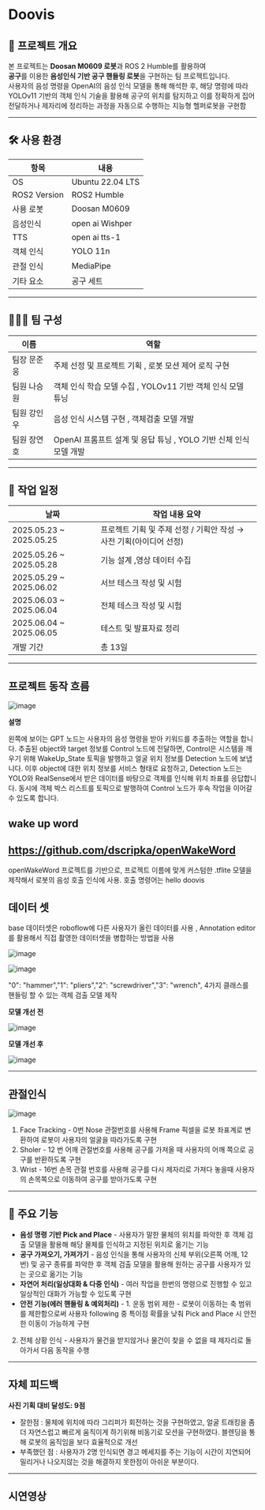 # Doovis


## 📌 프로젝트 개요
본 프로젝트는 **Doosan M0609 로봇**과 ROS 2 Humble를 활용하여  
**공구**를 이용한 **음성인식 기반 공구 핸들링 로봇**을 구현하는 팀 프로젝트입니다.  
사용자의 음성 명령을 OpenAI의 음성 인식 모델을 통해 해석한 후, 해당 명령에 따라 YOLOv11 기반의 객체 인식 기술을 활용해 공구의 위치를 탐지하고 이를 정확하게 집어 전달하거나 제자리에 정리하는 과정을 자동으로 수행하는 지능형 헬퍼로봇을 구현함

---

## 🛠️ 사용 환경

| 항목         | 내용                          |
|--------------|-------------------------------|
| OS           | Ubuntu 22.04 LTS              |
| ROS2 Version | ROS2 Humble       |
| 사용 로봇     | Doosan M0609  |
| 음성인식    | open ai Wishper                    |
| TTS | open ai tts-1 |
| 객체 인식 | YOLO 11n |
| 관절 인식 | MediaPipe |
| 기타 요소     | 공구 세트  |

---

## 🧑‍🤝‍🧑 팀 구성

| 이름 | 역할 |
|------|------|
| 팀장 문준웅 | 주제 선정 및 프로젝트 기획 , 로봇 모션 제어 로직 구현  |
| 팀원 나승원 | 객체 인식 학습 모델 수집 , YOLOv11 기반 객체 인식 모델 튜닝 |
| 팀원 강인우 | 음성 인식 시스템 구현 , 객체검출 모델 개발 |
| 팀원 장연호 | OpenAI 프롬프트 설계 및 응답 튜닝 , YOLO 기반 신체 인식 모델 개발|

---

## 📅 작업 일정

| 날짜       | 작업 내용 요약                     |
|------------|------------------------------------|
| 2025.05.23 ~ 2025.05.25 | 프로젝트 기획 및 주제 선정 / 기획안 작성 → 사전 기획(아이디어 선정)     |
| 2025.05.26 ~ 2025.05.28 | 기능 설계 ,영상 데이터 수집 |
| 2025.05.29 ~ 2025.06.02  | 서브 테스크 작성 및 시험  |
| 2025.06.03 ~ 2025.06.04 | 전체 테스크 작성 및 시험   |
| 2025.06.04 ~ 2025.06.05| 테스트 및 발표자료 정리         |
| 개발 기간 | 총 13일        |

---

## 프로젝트 동작 흐름
![image](https://github.com/user-attachments/assets/80cc5724-db1e-435a-80fd-0fec87746351)

**설명**

왼쪽에 보이는 GPT 노드는 사용자의 음성 명령을 받아 키워드를 추출하는 역할을 합니다. 추출된 object와 target 정보를 Control 노드에 전달하면, Control은 시스템을 깨우기 위해 WakeUp_State 토픽을 발행하고 얼굴 위치 정보를 Detection 노드에 보냅니다. 이후 object에 대한 위치 정보를 서비스 형태로 요청하고, Detection 노드는 YOLO와 RealSense에서 받은 데이터를 바탕으로 객체를 인식해 위치 좌표를 응답합니다. 동시에 객체 박스 리스트를 토픽으로 발행하여 Control 노드가 후속 작업을 이어갈 수 있도록 합니다.

## wake up word

https://github.com/dscripka/openWakeWord
---
openWakeWord 프로젝트를 기반으로, 프로젝트 이름에 맞게 커스텀한 .tflite 모델을 제작해서 로봇의 음성 호출 인식에 사용. 호출 명령어는 hello doovis 

## 데이터 셋

base 데이터셋은 roboflow에 다른 사용자가 올린 데이터를 사용 , Annotation editor를 활용해서 직접 촬영한 데이터셋을 병합하는 방법을 사용

![image](https://github.com/user-attachments/assets/bd92dae3-9315-4192-b44b-aa85bdd5f1a7)

![image](https://github.com/user-attachments/assets/e49477f4-3887-4822-b2db-a1cb2e4bc84a)

"0": "hammer","1": "pliers","2": "screwdriver","3": "wrench", 4가지 클래스를 핸들링 할 수 있는 객체 검출 모델 제작

**모델 개선 전**

![image](https://github.com/user-attachments/assets/02b7baa9-07c3-460e-a8a5-508d2582153e)

**모델 개선 후**

![image](https://github.com/user-attachments/assets/e83eff53-f6fd-4818-a224-9c8551d0cc60)

---
## 관절인식 

![image](https://github.com/user-attachments/assets/07b154de-70f7-4d13-bf5d-333412ed95ff)

1. Face Tracking - 0번 Nose 관절번호를 사용해 Frame 픽셀을 로봇 좌표계로 변환하여 로봇이 사용자의 얼굴을 따라가도록 구현
2. Sholer - 12 번 어깨 관절번호를 사용해 공구를 가져올 때 사용자의 어깨 쪽으로 공구를 반환하도록 구현
3. Wrist - 16번 손목 관절 번호를 사용해 공구를 다시 제자리로 가져다 놓을때 사용자의 손목쪽으로 이동하여 공구를 받아가도록 구현

---

## 🚀 주요 기능

- **음성 명령 기반 Pick and Place** - 사용자가 말한 물체의 위치를 파악한 후 객체 검출 모델을 활용해 해당 물체를 인식하고 지정된 위치로 옮기는 기능
- **공구 가져오기, 가져가기** - 음성 인식을 통해 사용자의 신체 부위(오른쪽 어깨, 12번) 및 공구 종류를 파악한 후 객체 검출 모델을 활용해 원하는 공구를 사용자가 있는 곳으로 옮기는 기능
- **자연어 처리(일상대화 & 다중 인식)** - 여러 작업을 한번의 명령으로 진행할 수 있고  일상적인 대화가 가능할 수 있도록 구현
- **안전 기능(에러 핸들링 & 예외처리)** - 1. 운동 범위 제한 - 로봇이 이동하는 축 범위를 제한함으로써 사용자 following 중 특이점 확률을 낮춰 Pick and Place 시 안전한 이동이 가능하게 구현 <br>
2. 전체 상황 인식 - 사용자가 물건을 받지않거나 물건이 찾을 수 없을 때 제자리로 돌아가서 다음 동작을 수행

---

## 자체 피드백
**사진 기획 대비 달성도: 9점**
- 잘한점 : 물체에 위치에 따라 그리퍼가 회전하는 것을 구현하였고, 얼굴 트래킹을 좀 더 자연스럽고 빠르게 움직이게 하기위해 비동기로 모션을 구현하였다. 블렌딩을 통해 로봇의 움직임을 보다 효율적으로 개선
- 부족했던 점 : 사용자가 2명 인식되면 경고 메세지를 주는 기능이 시간이 지연되어 밀리거나 나오지않는 것을 해결하지 못한점이 아쉬운 부분이다.

---

## 시연영상






